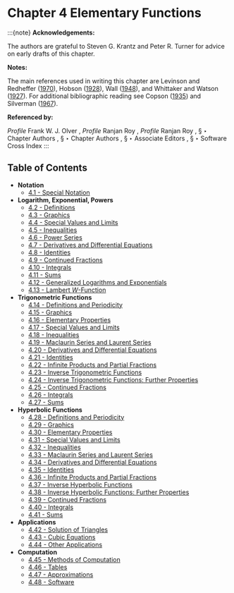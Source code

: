 # Chapter 4 Elementary Functions

:::{note}
**Acknowledgements:**

The authors are grateful to Steven G. Krantz and Peter R. Turner for advice on early drafts of this chapter.

**Notes:**

The main references used in writing this chapter are Levinson and Redheffer ([1970](./bib/L.html#bib1426 "Complex Variables")), Hobson ([1928](./bib/H.html#bib1091 "A Treatise on Plane and Advanced Trigonometry")), Wall ([1948](./bib/W.html#bib2362 "Analytic Theory of Continued Fractions")), and Whittaker and Watson ([1927](./bib/W.html#bib2404 "A Course of Modern Analysis")). For additional bibliographic reading see Copson ([1935](./bib/C.html#bib580 "An Introduction to the Theory of Functions of a Complex Variable")) and Silverman ([1967](./bib/S.html#bib2085 "Introductory Complex Analysis")).

**Referenced by:**

*Profile* Frank W. J. Olver , *Profile* Ranjan Roy , *Profile* Ranjan Roy , § ‣ Chapter Authors , § ‣ Chapter Authors , § ‣ Associate Editors , § ‣ Software Cross Index
:::

## Table of Contents

- <a id="PT1"></a>**Notation**
  - [4.1 - Special Notation](./4.1.md)
- <a id="PT2"></a>**Logarithm, Exponential, Powers**
  - [4.2 - Definitions](./4.2.md)
  - [4.3 - Graphics](./4.3.md)
  - [4.4 - Special Values and Limits](./4.4.md)
  - [4.5 - Inequalities](./4.5.md)
  - [4.6 - Power Series](./4.6.md)
  - [4.7 - Derivatives and Differential Equations](./4.7.md)
  - [4.8 - Identities](./4.8.md)
  - [4.9 - Continued Fractions](./4.9.md)
  - [4.10 - Integrals](./4.10.md)
  - [4.11 - Sums](./4.11.md)
  - [4.12 - Generalized Logarithms and Exponentials](./4.12.md)
  - [4.13 - Lambert $W$-Function](./4.13.md)
- <a id="PT3"></a>**Trigonometric Functions**
  - [4.14 - Definitions and Periodicity](./4.14.md)
  - [4.15 - Graphics](./4.15.md)
  - [4.16 - Elementary Properties](./4.16.md)
  - [4.17 - Special Values and Limits](./4.17.md)
  - [4.18 - Inequalities](./4.18.md)
  - [4.19 - Maclaurin Series and Laurent Series](./4.19.md)
  - [4.20 - Derivatives and Differential Equations](./4.20.md)
  - [4.21 - Identities](./4.21.md)
  - [4.22 - Infinite Products and Partial Fractions](./4.22.md)
  - [4.23 - Inverse Trigonometric Functions](./4.23.md)
  - [4.24 - Inverse Trigonometric Functions: Further Properties](./4.24.md)
  - [4.25 - Continued Fractions](./4.25.md)
  - [4.26 - Integrals](./4.26.md)
  - [4.27 - Sums](./4.27.md)
- <a id="PT4"></a>**Hyperbolic Functions**
  - [4.28 - Definitions and Periodicity](./4.28.md)
  - [4.29 - Graphics](./4.29.md)
  - [4.30 - Elementary Properties](./4.30.md)
  - [4.31 - Special Values and Limits](./4.31.md)
  - [4.32 - Inequalities](./4.32.md)
  - [4.33 - Maclaurin Series and Laurent Series](./4.33.md)
  - [4.34 - Derivatives and Differential Equations](./4.34.md)
  - [4.35 - Identities](./4.35.md)
  - [4.36 - Infinite Products and Partial Fractions](./4.36.md)
  - [4.37 - Inverse Hyperbolic Functions](./4.37.md)
  - [4.38 - Inverse Hyperbolic Functions: Further Properties](./4.38.md)
  - [4.39 - Continued Fractions](./4.39.md)
  - [4.40 - Integrals](./4.40.md)
  - [4.41 - Sums](./4.41.md)
- <a id="PT5"></a>**Applications**
  - [4.42 - Solution of Triangles](./4.42.md)
  - [4.43 - Cubic Equations](./4.43.md)
  - [4.44 - Other Applications](./4.44.md)
- <a id="PT6"></a>**Computation**
  - [4.45 - Methods of Computation](./4.45.md)
  - [4.46 - Tables](./4.46.md)
  - [4.47 - Approximations](./4.47.md)
  - [4.48 - Software](./4.48.md)